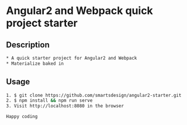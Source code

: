 # Angular2 and Webpack quick project starter

## Description

```sh
* A quick starter project for Angular2 and Webpack
* Materialize baked in
```

## Usage

```sh
1. $ git clone https://github.com/smartsdesign/angular2-starter.git
2. $ npm install && npm run serve
3. Visit http://localhost:8080 in the browser

Happy coding
```
